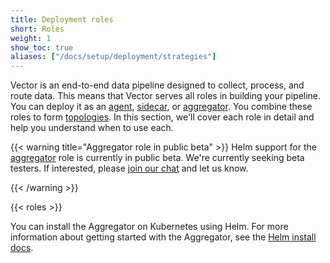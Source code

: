 ```yaml
---
title: Deployment roles
short: Roles
weight: 1
show_toc: true
aliases: ["/docs/setup/deployment/strategies"]
---
```


Vector is an end-to-end data pipeline designed to collect, process, and route data. This means that Vector serves all roles in building your pipeline. You can deploy it as an [agent](#agent), [sidecar](#sidecar), or [aggregator](#aggregator). You combine these roles to form [topologies]. In this section, we'll cover each role in detail and help you understand when to use each.

{{< warning title="Aggregator role in public beta" >}}
Helm support for the [aggregator] role is currently in public beta. We're currently seeking beta testers. If interested, please [join our chat][chat] and let us know.

[agent]: /docs/setup/deployment/roles/#agent
[aggregator]: /docs/setup/deployment/roles/#aggregator
[chat]: https://chat.vector.dev
{{< /warning >}}

{{< roles >}}

You can install the Aggregator on Kubernetes using Helm. For more information about getting started with the Aggregator, see the [Helm install docs][helm].

[topologies]: /docs/setup/deployment/topologies
[helm]: /docs/setup/installation/package-managers/helm/
